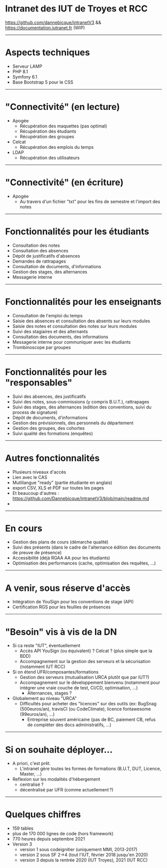 # Intranet des IUT de Troyes et RCC

https://github.com/dannebicque/intranetV3 && https://documentation.iutranet.fr (WIP)

---

# Aspects techniques

* Serveur LAMP
* PHP 8.1
* Symfony 6.1
* Base Bootstrap 5 pour le CSS

---

# "Connectivité" (en lecture)

* Apogée
  * Récupération des maquettes (pas optimal)
  * Récupération des étudiants
  * Récupération des groupes
* Celcat
  * Récupération des emplois du temps
* LDAP
  * Récupération des utilisateurs

---

# "Connectivité" (en écriture)

* Apogée
  * Au travers d'un fichier "txt" pour les fins de semestre et l'import des notes

---

# Fonctionnalités pour les étudiants

* Consultation des notes
* Consultation des absences
* Dépôt de justificatifs d'absences
* Demandes de rattrapages
* Consultation de documents, d'informations
* Gestion des stages, des alternances
* Messagerie interne

---

# Fonctionnalités pour les enseignants

* Consultation de l'emploi du temps
* Saisie des absences et consultation des absents sur leurs modules
* Saisie des notes et consultation des notes sur leurs modules
* Suivi des stagiaires et des alternants
* Consultation des documents, des informations
* Messagerie interne pour communiquer avec les étudiants
* Trombinoscope par groupes

---

# Fonctionnalités pour les "responsables"

* Suivi des absences, des justificatifs
* Suivi des notes, sous-commissions (y compris B.U.T.), rattrapages
* Suivi des stages, des alternances (edition des conventions, suivi du process de signature)
* Dépôt de documents, d'informations
* Gestion des prévisionnels, des personnels du département
* Gestion des groupes, des cohortes
* Suivi qualité des formations (enquêtes)

---

# Autres fonctionnalités

- Plusieurs niveaux d'accès
- Lien avec le CAS
- Mutlilangue "ready" (partie étudiante en anglais)
- export CSV, XLS et PDF sur toutes les pages
- Et beaucoup d'autres : https://github.com/Dannebicque/intranetV3/blob/main/readme.md
- 

---

# En cours

* Gestion des plans de cours (démarche qualité)
* Suivi des présents (dans le cadre de l'alternance édition des documents de preuve de présence)
* Accessibilité (déjà RGAA AA pour les étudiants)
* Optimisation des performances (cache, optimisation des requêtes, ...)

---

# A venir, sous réserve d'accès

* Intégration de YouSign pour les conventions de stage (API)
* Certification RGS pour les feuilles de présences

---

# "Besoin" vis à vis de la DN

* Si ca reste "IUT", éventuellement 
  * Accès API YouSign (ou équivalent) ? Celcat ? (plus simple que la BDD)
  * Accompagnement sur la gestion des serveurs et la sécurisation (notamment IUT RCC)
* Si on étend UFR/composantes/formations
  * Gestion des serveurs (mutualisation URCA plutôt que par IUT?)
  * Accompagnement sur le développement bienvenu (notamment pour intégrer une vraie couche de test, CI/CD, optimisation, ...)
    * Alternances, stages ?
* Globalement au niveau "URCA"
  * Difficultés pour acheter des "licences" sur des outils (ex: BugSnag (500euros/an), travisCI (ou CodeClimate), licence fontawesome (99euros/an), ...)
    * Entreprise souvent américaine (pas de BC, paiement CB, refus de compléter des docs administratifs, ...)

---

# Si on souhaite déployer...

* A priori, c'est prêt.
  * L'intranet gère toutes les formes de formations (B.U.T, DUT, Licence, Master, ...)
* Reflexion sur les modalités d'hébergement
  * centralisé ?
  * décentralisé par UFR (comme actuellement ?)


---

# Quelques chiffres

* 159 tables
* plus de 170 000 lignes de code (hors framework)
* 770 heures depuis septembre 2021
* Version 3
  * version 1 sous codeignitier (uniquement MMI, 2013-2017)
  * version 2 sous SF 2->4 (tout l'IUT, février 2018 jusqu'en 2020)
  * version 3 depuis la rentrée 2020 (IUT Troyes), 2021 (IUT RCC)

